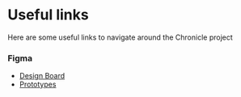 # Useful links

Here are some useful links to navigate around the Chronicle project

### Figma

- [Design Board](https://www.figma.com/file/CSDPY2LRme3hymSE8tnsIq/Chronicle?node-id=0%3A1)
- [Prototypes](https://www.figma.com/proto/CSDPY2LRme3hymSE8tnsIq/Chronicle?node-id=24%3A81&scaling=scale-down&page-id=0%3A1&starting-point-node-id=24%3A81&show-proto-sidebar=1)